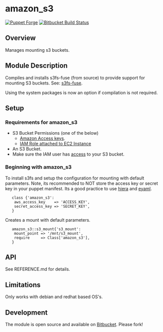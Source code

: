 # amazon_s3

[![Puppet Forge](http://img.shields.io/puppetforge/v/landcareresearch/amazon_s3.svg)](https://forge.puppetlabs.com/landcaresearch/amazon_s3)
[![Bitbucket Build Status](http://build.landcareresearch.co.nz/app/rest/builds/buildType%3A%28id%3ALinuxAdmin_PuppetAmazonS3_PuppetAmazonS3%29/statusIcon)](http://build.landcareresearch.co.nz/viewType.html?buildTypeId=LinuxAdmin_PuppetAmazonS3_PuppetAmazonS3&guest=1)

## Overview

Manages mounting s3 buckets.

## Module Description

Compiles and installs s3fs-fuse (from source) to provide support for mounting
S3 buckets.  See: [s3fs-fuse](https://github.com/s3fs-fuse/s3fs-fuse).

Using the system packages is now an option if compilation is not required.

## Setup

### Requirements for amazon_s3

* S3 Bucket Permissions (one of the below)
  * [Amazon Access keys](http://docs.aws.amazon.com/AWSSimpleQueueService/latest/SQSGettingStartedGuide/AWSCredentials.html).
  * [IAM Role attached to EC2 Instance](https://aws.amazon.com/blogs/security/easily-replace-or-attach-an-iam-role-to-an-existing-ec2-instance-by-using-the-ec2-console)
* An S3 Bucket.
* Make sure the IAM user has [access](http://docs.aws.amazon.com/AmazonS3/latest/dev/using-iam-policies.html) to your S3 bucket.

### Beginning with amazon_s3

To install s3fs and setup the configuration for mounting with default parameters.
Note, its recommended to NOT store the access key or secret key in your puppet manifest.
Its a good practice to use [hiera](https://docs.puppetlabs.com/hiera/1/) and [eyaml](https://github.com/TomPoulton/hiera-eyaml).

```puppet
   class {'amazon_s3':
    aws_access_key    => 'ACCESS_KEY',
    secret_access_key => 'SECRET_KEY',
   }
```

Creates a mount with default parameters.

```puppet
   amazon_s3::s3_mount{'s3_mount':
    mount_point => '/mnt/s3_mount',
    require     => Class['amazon_s3'],
   }
```

## API

See REFERENCE.md for details.

## Limitations

Only works with debian and redhat based OS's.

## Development

The module is open source and available on [Bitbucket](https://bitbucket.org/landcareresearch/puppet-amazon-s3).  Please fork!
